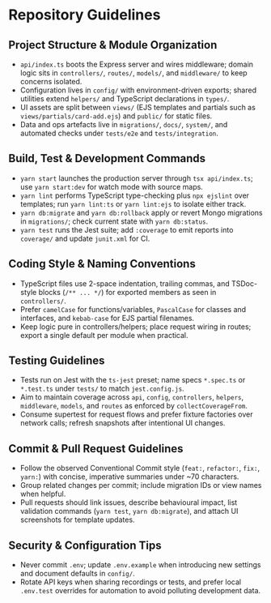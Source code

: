 # Repository Guidelines

## Project Structure & Module Organization
- `api/index.ts` boots the Express server and wires middleware; domain logic sits in `controllers/`, `routes/`, `models/`, and `middleware/` to keep concerns isolated.
- Configuration lives in `config/` with environment-driven exports; shared utilities extend `helpers/` and TypeScript declarations in `types/`.
- UI assets are split between `views/` (EJS templates and partials such as `views/partials/card-add.ejs`) and `public/` for static files.
- Data and ops artefacts live in `migrations/`, `docs/`, `system/`, and automated checks under `tests/e2e` and `tests/integration`.

## Build, Test & Development Commands
- `yarn start` launches the production server through `tsx api/index.ts`; use `yarn start:dev` for watch mode with source maps.
- `yarn lint` performs TypeScript type-checking plus `npx ejslint` over templates; run `yarn lint:ts` or `yarn lint:ejs` to isolate either track.
- `yarn db:migrate` and `yarn db:rollback` apply or revert Mongo migrations in `migrations/`; check current state with `yarn db:status`.
- `yarn test` runs the Jest suite; add `:coverage` to emit reports into `coverage/` and update `junit.xml` for CI.

## Coding Style & Naming Conventions
- TypeScript files use 2-space indentation, trailing commas, and TSDoc-style blocks (`/** ... */`) for exported members as seen in `controllers/`.
- Prefer `camelCase` for functions/variables, `PascalCase` for classes and interfaces, and `kebab-case` for EJS partial filenames.
- Keep logic pure in controllers/helpers; place request wiring in routes; export a single default per module when practical.

## Testing Guidelines
- Tests run on Jest with the `ts-jest` preset; name specs `*.spec.ts` or `*.test.ts` under `tests/` to match `jest.config.js`.
- Aim to maintain coverage across `api`, `config`, `controllers`, `helpers`, `middleware`, `models`, and `routes` as enforced by `collectCoverageFrom`.
- Consume supertest for request flows and prefer fixture factories over network calls; refresh snapshots after intentional UI changes.

## Commit & Pull Request Guidelines
- Follow the observed Conventional Commit style (`feat:`, `refactor:`, `fix:`, `yarn:`) with concise, imperative summaries under ~70 characters.
- Group related changes per commit; include migration IDs or view names when helpful.
- Pull requests should link issues, describe behavioural impact, list validation commands (`yarn test`, `yarn db:migrate`), and attach UI screenshots for template updates.

## Security & Configuration Tips
- Never commit `.env`; update `.env.example` when introducing new settings and document defaults in `config/`.
- Rotate API keys when sharing recordings or tests, and prefer local `.env.test` overrides for automation to avoid polluting development data.

